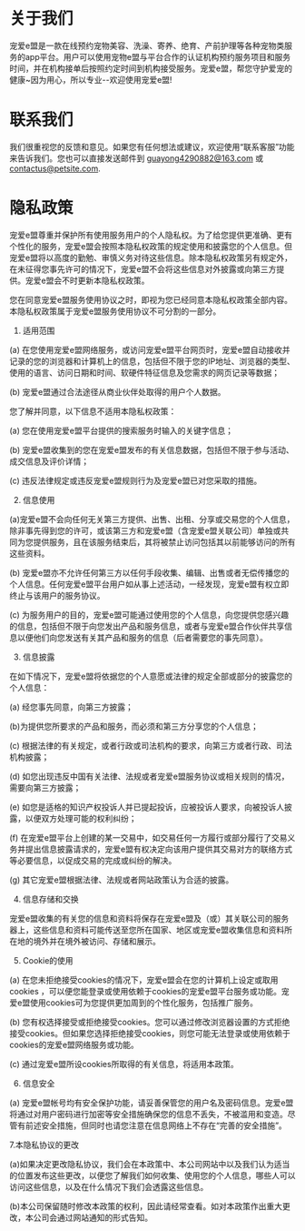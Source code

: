 # 关于我们

宠爱e盟是一款在线预约宠物美容、洗澡、寄养、绝育、产前护理等各种宠物类服务的app平台。用户可以使用宠物e盟与平台合作的认证机构预约服务项目和服务时间，并在机构接单后按照约定时间到机构接受服务。宠爱e盟，帮您守护爱宠的健康~因为用心，所以专业--欢迎使用宠爱e盟!

# 联系我们

我们很重视您的反馈和意见。如果您有任何想法或建议，欢迎使用“联系客服”功能来告诉我们。您也可以直接发送邮件到 guayong4290882@163.com 或 contactus@petsite.com.

# 隐私政策

宠爱e盟尊重并保护所有使用服务用户的个人隐私权。为了给您提供更准确、更有个性化的服务，宠爱e盟会按照本隐私权政策的规定使用和披露您的个人信息。但宠爱e盟将以高度的勤勉、审慎义务对待这些信息。除本隐私权政策另有规定外，在未征得您事先许可的情况下，宠爱e盟不会将这些信息对外披露或向第三方提供。宠爱e盟会不时更新本隐私权政策。

您在同意宠爱e盟服务使用协议之时，即视为您已经同意本隐私权政策全部内容。本隐私权政策属于宠爱e盟服务使用协议不可分割的一部分。

1. 适用范围

(a) 在您使用宠爱e盟网络服务，或访问宠爱e盟平台网页时，宠爱e盟自动接收并记录的您的浏览器和计算机上的信息，包括但不限于您的IP地址、浏览器的类型、使用的语言、访问日期和时间、软硬件特征信息及您需求的网页记录等数据；

(b) 宠爱e盟通过合法途径从商业伙伴处取得的用户个人数据。

您了解并同意，以下信息不适用本隐私权政策：

(a) 您在使用宠爱e盟平台提供的搜索服务时输入的关键字信息；

(b) 宠爱e盟收集到的您在宠爱e盟发布的有关信息数据，包括但不限于参与活动、成交信息及评价详情；

(c) 违反法律规定或违反宠爱e盟规则行为及宠爱e盟已对您采取的措施。

2. 信息使用

(a)宠爱e盟不会向任何无关第三方提供、出售、出租、分享或交易您的个人信息，除非事先得到您的许可，或该第三方和宠爱e盟（含宠爱e盟关联公司）单独或共同为您提供服务，且在该服务结束后，其将被禁止访问包括其以前能够访问的所有这些资料。

(b) 宠爱e盟亦不允许任何第三方以任何手段收集、编辑、出售或者无偿传播您的个人信息。任何宠爱e盟平台用户如从事上述活动，一经发现，宠爱e盟有权立即终止与该用户的服务协议。

(c) 为服务用户的目的，宠爱e盟可能通过使用您的个人信息，向您提供您感兴趣的信息，包括但不限于向您发出产品和服务信息，或者与宠爱e盟合作伙伴共享信息以便他们向您发送有关其产品和服务的信息（后者需要您的事先同意）。

3. 信息披露

在如下情况下，宠爱e盟将依据您的个人意愿或法律的规定全部或部分的披露您的个人信息：

(a) 经您事先同意，向第三方披露；

(b)为提供您所要求的产品和服务，而必须和第三方分享您的个人信息；

(c) 根据法律的有关规定，或者行政或司法机构的要求，向第三方或者行政、司法机构披露；

(d) 如您出现违反中国有关法律、法规或者宠爱e盟服务协议或相关规则的情况，需要向第三方披露；

(e) 如您是适格的知识产权投诉人并已提起投诉，应被投诉人要求，向被投诉人披露，以便双方处理可能的权利纠纷；

(f) 在宠爱e盟平台上创建的某一交易中，如交易任何一方履行或部分履行了交易义务并提出信息披露请求的，宠爱e盟有权决定向该用户提供其交易对方的联络方式等必要信息，以促成交易的完成或纠纷的解决。

(g) 其它宠爱e盟根据法律、法规或者网站政策认为合适的披露。

4. 信息存储和交换

宠爱e盟收集的有关您的信息和资料将保存在宠爱e盟及（或）其关联公司的服务器上，这些信息和资料可能传送至您所在国家、地区或宠爱e盟收集信息和资料所在地的境外并在境外被访问、存储和展示。

5. Cookie的使用

(a) 在您未拒绝接受cookies的情况下，宠爱e盟会在您的计算机上设定或取用cookies ，可以便您能登录或使用依赖于cookies的宠爱e盟平台服务或功能。宠爱e盟使用cookies可为您提供更加周到的个性化服务，包括推广服务。

(b) 您有权选择接受或拒绝接受cookies。您可以通过修改浏览器设置的方式拒绝接受cookies。但如果您选择拒绝接受cookies，则您可能无法登录或使用依赖于cookies的宠爱e盟网络服务或功能。

(c) 通过宠爱e盟所设cookies所取得的有关信息，将适用本政策。

6. 信息安全

(a) 宠爱e盟帐号均有安全保护功能，请妥善保管您的用户名及密码信息。宠爱e盟将通过对用户密码进行加密等安全措施确保您的信息不丢失，不被滥用和变造。尽管有前述安全措施，但同时也请您注意在信息网络上不存在“完善的安全措施”。



7.本隐私协议的更改

(a)如果决定更改隐私协议，我们会在本政策中、本公司网站中以及我们认为适当的位置发布这些更改，以便您了解我们如何收集、使用您的个人信息，哪些人可以访问这些信息，以及在什么情况下我们会透露这些信息。

(b)本公司保留随时修改本政策的权利，因此请经常查看。如对本政策作出重大更改，本公司会通过网站通知的形式告知。
